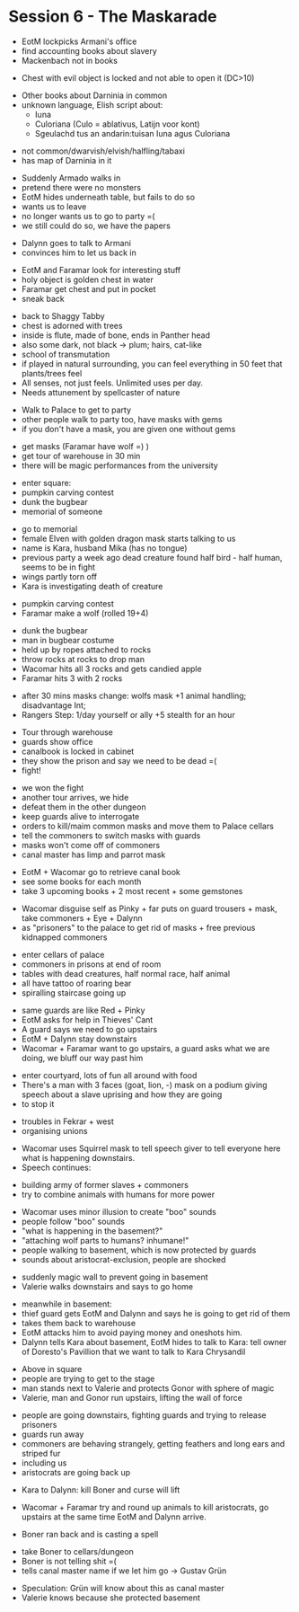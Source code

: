 # Session 6 - The Maskarade

- EotM lockpicks Armani's office
- find accounting books about slavery
- Mackenbach not in books

+ Chest with evil object is locked and not able to open it (DC>10)

- Other books about Darninia in common
- unknown language, Elish script about:
    - Iuna
    - Culoriana (Culo = ablativus, Latijn voor kont)
    - Sgeulachd tus an andarin:tuisan Iuna agus Culoriana

+ not common/dwarvish/elvish/halfling/tabaxi
+ has map of Darninia in it

- Suddenly Armado walks in
- pretend there were no monsters
- EotM hides underneath table, but fails to do so
- wants us to leave
- no longer wants us to go to party =(
- we still could do so, we have the papers

+ Dalynn goes to talk to Armani
+ convinces him to let us back in

- EotM and Faramar look for interesting stuff
- holy object is golden chest in water
- Faramar get chest and put in pocket
- sneak back

+ back to Shaggy Tabby
+ chest is adorned with trees
+ inside is flute, made of bone, ends in Panther head
+ also some dark, not black -> plum; hairs, cat-like
+ school of transmutation
+ if played in natural surrounding, you can feel everything in 50 feet that plants/trees feel
+ All senses, not just feels. Unlimited uses per day.
+ Needs attunement by spellcaster of nature

- Walk to Palace to get to party
- other people walk to party too, have masks with gems
- if you don't have a mask, you are given one without gems

+ get masks (Faramar have wolf =) )
+ get tour of warehouse in 30 min
+ there will be magic performances from the university

- enter square:
- pumpkin carving contest
- dunk the bugbear
- memorial of someone

+ go to memorial
+ female Elven with golden dragon mask starts talking to us
+ name is Kara, husband Mika (has no tongue)
+ previous party a week ago dead creature found half bird - half human, seems to be in fight
+ wings partly torn off
+ Kara is investigating death of creature

- pumpkin carving contest
- Faramar make a wolf (rolled 19+4)

+ dunk the bugbear
+ man in bugbear costume
+ held up by ropes attached to rocks
+ throw rocks at rocks to drop man
+ Wacomar hits all 3 rocks and gets candied apple
+ Faramar hits 3 with 2 rocks

- after 30 mins masks change: wolfs mask +1 animal handling; disadvantage Int;
- Rangers Step: 1/day yourself or ally +5 stealth for an hour

+ Tour through warehouse
+ guards show office
+ canalbook is locked in cabinet
+ they show the prison and say we need to be dead =(
+ fight!

- we won the fight
- another tour arrives, we hide
- defeat them in the other dungeon
- keep guards alive to interrogate
- orders to kill/maim common masks and move them to Palace cellars
- tell the commoners to switch masks with guards
- masks won't come off of commoners
- canal master has limp and parrot mask

+ EotM + Wacomar go to retrieve canal book
+ see some books for each month
+ take 3 upcoming books + 2 most recent + some gemstones

- Wacomar disguise self as Pinky + far puts on guard trousers + mask, take commoners + Eye + Dalynn
- as "prisoners" to the palace to get rid of masks + free previous kidnapped commoners

+ enter cellars of palace
+ commoners in prisons at end of room
+ tables with dead creatures, half normal race, half animal
+ all have tattoo of roaring bear
+ spiralling staircase going up

- same guards are like Red + Pinky
- EotM asks for help in Thieves' Cant
- A guard says we need to go upstairs
- EotM + Dalynn stay downstairs
- Wacomar + Faramar want to go upstairs, a guard asks what we are doing, we bluff our way past him

+ enter courtyard, lots of fun all around with food
+ There's a man with 3 faces (goat, lion, -) mask on a podium giving speech about a slave uprising and how they are going
+ to stop it

- troubles in Fekrar + west
- organising unions

+ Wacomar uses Squirrel mask to tell speech giver to tell everyone here what is happening downstairs.
+ Speech continues:

- building army of former slaves + commoners
- try to combine animals with humans for more power

+ Wacomar uses minor illusion to create "boo" sounds
+ people follow "boo" sounds
+ "what is happening in the basement?"
+ "attaching wolf parts to humans? inhumane!"
+ people walking to basement, which is now protected by guards
+ sounds about aristocrat-exclusion, people are shocked

- suddenly magic wall to prevent going in basement
- Valerie walks downstairs and says to go home

+ meanwhile in basement:
+ thief guard gets EotM and Dalynn and says he is going to get rid of them
+ takes them back to warehouse
+ EotM attacks him to avoid paying money and oneshots him.
+ Dalynn tells Kara about basement, EotM hides to talk to Kara: tell owner of Doresto's Pavillion that we want to talk to Kara Chrysandil

- Above in square
- people are trying to get to the stage
- man stands next to Valerie and protects Gonor with sphere of magic
- Valerie, man and Gonor run upstairs, lifting the wall of force

+ people are going downstairs, fighting guards and trying to release prisoners
+ guards run away
+ commoners are behaving strangely, getting feathers and long ears and striped fur
+ including us
+ aristocrats are going back up

- Kara to Dalynn: kill Boner and curse will lift

- Wacomar + Faramar try and round up animals to kill aristocrats, go upstairs at the same time EotM and Dalynn arrive.

- Boner ran back and is casting a spell

+ take Boner to cellars/dungeon
+ Boner is not telling shit =(
+ tells canal master name if we let him go -> Gustav Grün

- Speculation: Grün will know about this as canal master
- Valerie knows because she protected basement